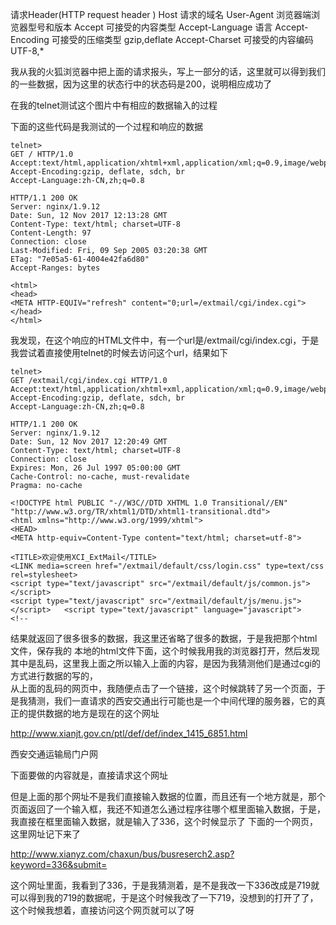 请求Header(HTTP request header )
Host 请求的域名
User-Agent 浏览器端浏览器型号和版本
Accept 可接受的内容类型
Accept-Language 语言
Accept-Encoding 可接受的压缩类型 gzip,deflate
Accept-Charset 可接受的内容编码 UTF-8,*

我从我的火狐浏览器中把上面的请求报头，写上一部分的话，这里就可以得到我们的一些数据，因为这里的状态行中的状态码是200，说明相应成功了

在我的telnet测试这个图片中有相应的数据输入的过程

下面的这些代码是我测试的一个过程和响应的数据


```
telnet> 
GET / HTTP/1.0
Accept:text/html,application/xhtml+xml,application/xml;q=0.9,image/webp,*/*;q=0.8
Accept-Encoding:gzip, deflate, sdch, br
Accept-Language:zh-CN,zh;q=0.8

HTTP/1.1 200 OK
Server: nginx/1.9.12
Date: Sun, 12 Nov 2017 12:13:28 GMT
Content-Type: text/html; charset=UTF-8
Content-Length: 97
Connection: close
Last-Modified: Fri, 09 Sep 2005 03:20:38 GMT
ETag: "7e05a5-61-4004e42fa6d80"
Accept-Ranges: bytes

<html>
<head>
<META HTTP-EQUIV="refresh" content="0;url=/extmail/cgi/index.cgi">
</head>
</html>

```

我发现，在这个响应的HTML文件中，有一个url是/extmail/cgi/index.cgi，于是我尝试着直接使用telnet的时候去访问这个url，结果如下


```
telnet> 
GET /extmail/cgi/index.cgi HTTP/1.0
Accept:text/html,application/xhtml+xml,application/xml;q=0.9,image/webp,*/*;q=0.8
Accept-Encoding:gzip, deflate, sdch, br
Accept-Language:zh-CN,zh;q=0.8

HTTP/1.1 200 OK
Server: nginx/1.9.12
Date: Sun, 12 Nov 2017 12:20:49 GMT
Content-Type: text/html; charset=UTF-8
Connection: close
Expires: Mon, 26 Jul 1997 05:00:00 GMT
Cache-Control: no-cache, must-revalidate
Pragma: no-cache

<!DOCTYPE html PUBLIC "-//W3C//DTD XHTML 1.0 Transitional//EN" "http://www.w3.org/TR/xhtml1/DTD/xhtml1-transitional.dtd">
<html xmlns="http://www.w3.org/1999/xhtml">
<HEAD>
<META http-equiv=Content-Type content="text/html; charset=utf-8">

<TITLE>欢迎使用XCI_ExtMail</TITLE>
<LINK media=screen href="/extmail/default/css/login.css" type=text/css rel=stylesheet>
<script type="text/javascript" src="/extmail/default/js/common.js"></script>
<script type="text/javascript" src="/extmail/default/js/menu.js"></script>   <script type="text/javascript" language="javascript">
<!--

```

结果就返回了很多很多的数据，我这里还省略了很多的数据，于是我把那个html文件，保存我的 本地的html文件下面，这个时候我用我的浏览器打开，然后发现其中是乱码，这里我上面之所以输入上面的内容，是因为我猜测他们是通过cgi的方式进行数据的写的，     
从上面的乱码的网页中，我随便点击了一个链接，这个时候跳转了另一个页面，于是我猜测，我们一直请求的西安交通出行可能也是一个中间代理的服务器，它的真正的提供数据的地方是现在的这个网址

http://www.xianjt.gov.cn/ptl/def/def/index_1415_6851.html

西安交通运输局门户网

下面要做的内容就是，直接请求这个网址

但是上面的那个网址不是我们直接输入数据的位置，而且还有一个地方就是，那个页面返回了一个输入框，我还不知道怎么通过程序往哪个框里面输入数据，于是，我直接在框里面输入数据，就是输入了336，这个时候显示了 下面的一个网页，这里网址记下来了

http://www.xianyz.com/chaxun/bus/busreserch2.asp?keyword=336&submit=

这个网址里面，我看到了336，于是我猜测着，是不是我改一下336改成是719就可以得到我的719的数据呢，于是这个时候我改了一下719，没想到的打开了了，这个时候我想着，直接访问这个网页就可以了呀



